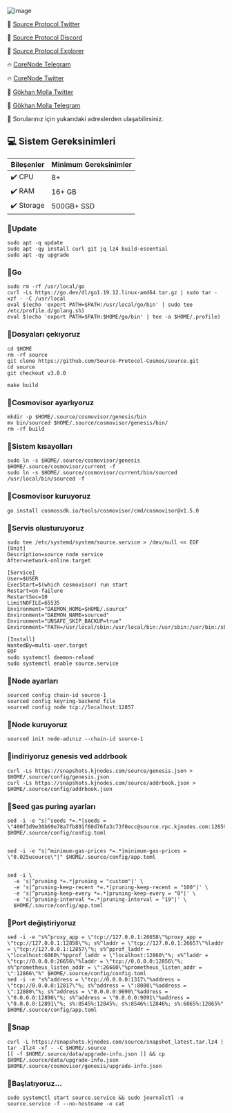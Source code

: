 ![image](https://github.com/molla202/Source-sourcetest-1/assets/91562185/873a99e6-aff2-4da5-a02a-16f9513b6b6c)

🌟 [Source Protocol Twitter](https://twitter.com/SourceProtocol_)

🌟 [Source Protocol Discord](https://discord.gg/MuPN6kJbCK)

🌟 [Source Protocol Explorer](https://mainnet.itrocket.net/source/staking/sourcevaloper12xtalgwjakzdz4q8s05zkm0a3nkr5wlua77q2k)

🔥 [CoreNode Telegram](https://t.me/corenode)

🔥 [CoreNode Twitter](https://twitter.com/corenodehq)

💬 [Gökhan Molla Twitter](https://twitter.com/gokhan_molla)

💬 [Gökhan Molla Telegram](https://t.me/gokhan_molla)

💬 Sorularınız için yukarıdaki adreslerden ulaşabilirsiniz.


 ## 💻 Sistem Gereksinimleri
| Bileşenler | Minimum Gereksinimler | 
| ------------ | ------------ |
| ✔️ CPU |	8+ |
| ✔️ RAM	| 16+ GB |
| ✔️ Storage	| 500GB+ SSD |


### 🚧Update
```
sudo apt -q update
sudo apt -qy install curl git jq lz4 build-essential
sudo apt -qy upgrade
```
### 🚧Go
```
sudo rm -rf /usr/local/go
curl -Ls https://go.dev/dl/go1.19.12.linux-amd64.tar.gz | sudo tar -xzf - -C /usr/local
eval $(echo 'export PATH=$PATH:/usr/local/go/bin' | sudo tee /etc/profile.d/golang.sh)
eval $(echo 'export PATH=$PATH:$HOME/go/bin' | tee -a $HOME/.profile)
```

### 🚧Dosyaları çekıyoruz
```
cd $HOME
rm -rf source
git clone https://github.com/Source-Protocol-Cosmos/source.git
cd source
git checkout v3.0.0
```
```
make build
```
### 🚧Cosmovisor ayarlıyoruz
```
mkdir -p $HOME/.source/cosmovisor/genesis/bin
mv bin/sourced $HOME/.source/cosmovisor/genesis/bin/
rm -rf build
```
### 🚧Sistem kısayolları
```
sudo ln -s $HOME/.source/cosmovisor/genesis $HOME/.source/cosmovisor/current -f
sudo ln -s $HOME/.source/cosmovisor/current/bin/sourced /usr/local/bin/sourced -f
```

### 🚧Cosmovisor kuruyoruz
```
go install cosmossdk.io/tools/cosmovisor/cmd/cosmovisor@v1.5.0
```
### 🚧Servis olusturuyoruz
```
sudo tee /etc/systemd/system/source.service > /dev/null << EOF
[Unit]
Description=source node service
After=network-online.target

[Service]
User=$USER
ExecStart=$(which cosmovisor) run start
Restart=on-failure
RestartSec=10
LimitNOFILE=65535
Environment="DAEMON_HOME=$HOME/.source"
Environment="DAEMON_NAME=sourced"
Environment="UNSAFE_SKIP_BACKUP=true"
Environment="PATH=/usr/local/sbin:/usr/local/bin:/usr/sbin:/usr/bin:/sbin:/bin:/usr/games:/usr/local/games:/snap/bin:$HOME/.source/cosmovisor/current/bin"

[Install]
WantedBy=multi-user.target
EOF
sudo systemctl daemon-reload
sudo systemctl enable source.service
```

### 🚧Node ayarları
```
sourced config chain-id source-1
sourced config keyring-backend file
sourced config node tcp://localhost:12857
```
### 🚧Node kuruyoruz
```
sourced init node-adınız --chain-id source-1
```
### 🚧indiriyoruz genesis ved addrbook
```
curl -Ls https://snapshots.kjnodes.com/source/genesis.json > $HOME/.source/config/genesis.json
curl -Ls https://snapshots.kjnodes.com/source/addrbook.json > $HOME/.source/config/addrbook.json
```
### 🚧Seed gas puring ayarları
```
sed -i -e "s|^seeds *=.*|seeds = \"400f3d9e30b69e78a7fb891f60d76fa3c73f0ecc@source.rpc.kjnodes.com:12859\"|" $HOME/.source/config/config.toml


sed -i -e "s|^minimum-gas-prices *=.*|minimum-gas-prices = \"0.025usource\"|" $HOME/.source/config/app.toml


sed -i \
  -e 's|^pruning *=.*|pruning = "custom"|' \
  -e 's|^pruning-keep-recent *=.*|pruning-keep-recent = "100"|' \
  -e 's|^pruning-keep-every *=.*|pruning-keep-every = "0"|' \
  -e 's|^pruning-interval *=.*|pruning-interval = "19"|' \
  $HOME/.source/config/app.toml
```
### 🚧Port değiştiriyoruz
```
sed -i -e "s%^proxy_app = \"tcp://127.0.0.1:26658\"%proxy_app = \"tcp://127.0.0.1:12858\"%; s%^laddr = \"tcp://127.0.0.1:26657\"%laddr = \"tcp://127.0.0.1:12857\"%; s%^pprof_laddr = \"localhost:6060\"%pprof_laddr = \"localhost:12860\"%; s%^laddr = \"tcp://0.0.0.0:26656\"%laddr = \"tcp://0.0.0.0:12856\"%; s%^prometheus_listen_addr = \":26660\"%prometheus_listen_addr = \":12866\"%" $HOME/.source/config/config.toml
sed -i -e "s%^address = \"tcp://0.0.0.0:1317\"%address = \"tcp://0.0.0.0:12817\"%; s%^address = \":8080\"%address = \":12880\"%; s%^address = \"0.0.0.0:9090\"%address = \"0.0.0.0:12890\"%; s%^address = \"0.0.0.0:9091\"%address = \"0.0.0.0:12891\"%; s%:8545%:12845%; s%:8546%:12846%; s%:6065%:12865%" $HOME/.source/config/app.toml
```
### 🚧Snap
```
curl -L https://snapshots.kjnodes.com/source/snapshot_latest.tar.lz4 | tar -Ilz4 -xf - -C $HOME/.source
[[ -f $HOME/.source/data/upgrade-info.json ]] && cp $HOME/.source/data/upgrade-info.json $HOME/.source/cosmovisor/genesis/upgrade-info.json
```
### 🚧Başlatıyoruz...
```
sudo systemctl start source.service && sudo journalctl -u source.service -f --no-hostname -o cat
```
